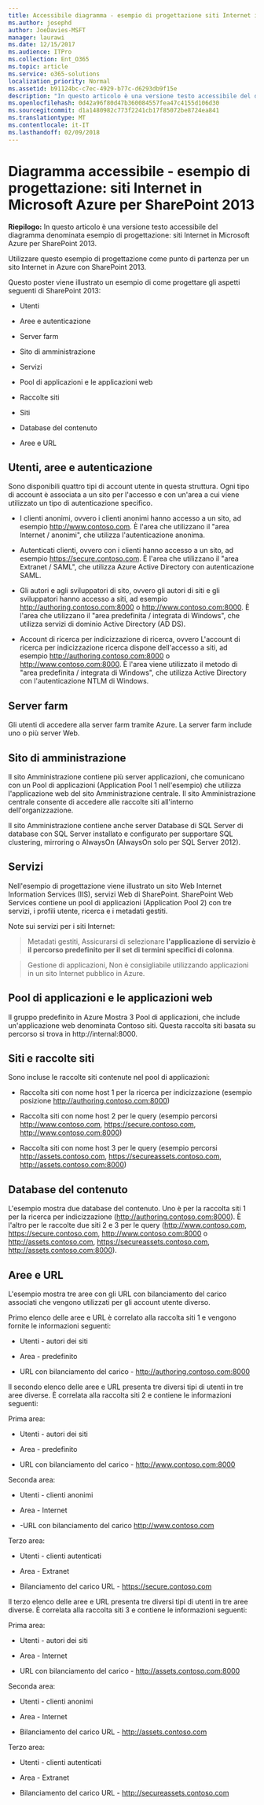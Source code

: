 ```yaml
---
title: Accessibile diagramma - esempio di progettazione siti Internet in Microsoft Azure per SharePoint 2013
ms.author: josephd
author: JoeDavies-MSFT
manager: laurawi
ms.date: 12/15/2017
ms.audience: ITPro
ms.collection: Ent_O365
ms.topic: article
ms.service: o365-solutions
localization_priority: Normal
ms.assetid: b91124bc-c7ec-4929-b77c-d6293db9f15e
description: "In questo articolo è una versione testo accessibile del diagramma denominata esempio di progettazione: siti Internet in Microsoft Azure per SharePoint 2013."
ms.openlocfilehash: 0d42a96f80d47b360084557fea47c4155d106d30
ms.sourcegitcommit: d1a1480982c773f2241cb17f85072be8724ea841
ms.translationtype: MT
ms.contentlocale: it-IT
ms.lasthandoff: 02/09/2018
---
```

# <a name="accessible-diagram---design-sample-internet-sites-in-microsoft-azure-for-sharepoint-2013"></a>Diagramma accessibile - esempio di progettazione: siti Internet in Microsoft Azure per SharePoint 2013

**Riepilogo:** In questo articolo è una versione testo accessibile del diagramma denominata esempio di progettazione: siti Internet in Microsoft Azure per SharePoint 2013.
  
Utilizzare questo esempio di progettazione come punto di partenza per un sito Internet in Azure con SharePoint 2013.
  
Questo poster viene illustrato un esempio di come progettare gli aspetti seguenti di SharePoint 2013:
  
- Utenti
    
- Aree e autenticazione
    
- Server farm
    
- Sito di amministrazione
    
- Servizi
    
- Pool di applicazioni e le applicazioni web
    
- Raccolte siti
    
- Siti
    
- Database del contenuto
    
- Aree e URL
    
## <a name="users-zones-and-authentication"></a>Utenti, aree e autenticazione

Sono disponibili quattro tipi di account utente in questa struttura. Ogni tipo di account è associata a un sito per l'accesso e con un'area a cui viene utilizzato un tipo di autenticazione specifico. 
  
- I clienti anonimi, ovvero i clienti anonimi hanno accesso a un sito, ad esempio http://www.contoso.com. È l'area che utilizzano il "area Internet / anonimi", che utilizza l'autenticazione anonima.
    
- Autenticati clienti, ovvero con i clienti hanno accesso a un sito, ad esempio https://secure.contoso.com. È l'area che utilizzano il "area Extranet / SAML", che utilizza Azure Active Directory con autenticazione SAML.
    
- Gli autori e agli sviluppatori di sito, ovvero gli autori di siti e gli sviluppatori hanno accesso a siti, ad esempio http://authoring.contoso.com:8000 o http://www.contoso.com:8000. È l'area che utilizzano il "area predefinita / integrata di Windows", che utilizza servizi di dominio Active Directory (AD DS).
    
- Account di ricerca per indicizzazione di ricerca, ovvero L'account di ricerca per indicizzazione ricerca dispone dell'accesso a siti, ad esempio http://authoring.contoso.com:8000 o http://www.contoso.com:8000. È l'area viene utilizzato il metodo di "area predefinita / integrata di Windows", che utilizza Active Directory con l'autenticazione NTLM di Windows.
    
## <a name="server-farm"></a>Server farm

Gli utenti di accedere alla server farm tramite Azure. La server farm include uno o più server Web.
  
## <a name="administration-site"></a>Sito di amministrazione

Il sito Amministrazione contiene più server applicazioni, che comunicano con un Pool di applicazioni (Application Pool 1 nell'esempio) che utilizza l'applicazione web del sito Amministrazione centrale. Il sito Amministrazione centrale consente di accedere alle raccolte siti all'interno dell'organizzazione.
  
Il sito Amministrazione contiene anche server Database di SQL Server di database con SQL Server installato e configurato per supportare SQL clustering, mirroring o AlwaysOn (AlwaysOn solo per SQL Server 2012).
  
## <a name="services"></a>Servizi

Nell'esempio di progettazione viene illustrato un sito Web Internet Information Services (IIS), servizi Web di SharePoint. SharePoint Web Services contiene un pool di applicazioni (Application Pool 2) con tre servizi, i profili utente, ricerca e i metadati gestiti.
  
Note sui servizi per i siti Internet:
  
> Metadati gestiti, Assicurarsi di selezionare **l'applicazione di servizio è il percorso predefinito per il set di termini specifici di colonna**.
    
> Gestione di applicazioni, Non è consigliabile utilizzando applicazioni in un sito Internet pubblico in Azure.
    
## <a name="application-pools-and-web-applications"></a>Pool di applicazioni e le applicazioni web

Il gruppo predefinito in Azure Mostra 3 Pool di applicazioni, che include un'applicazione web denominata Contoso siti. Questa raccolta siti basata su percorso si trova in http://internal:8000.
  
## <a name="site-collections-and-sites"></a>Siti e raccolte siti

Sono incluse le raccolte siti contenute nel pool di applicazioni:
  
- Raccolta siti con nome host 1 per la ricerca per indicizzazione (esempio posizione http://authoring.contoso.com:8000)
    
- Raccolta siti con nome host 2 per le query (esempio percorsi http://www.contoso.com, https://secure.contoso.com, http://www.contoso.com:8000)
    
- Raccolta siti con nome host 3 per le query (esempio percorsi http://assets.contoso.com, https://secureassets.contoso.com, http://assets.contoso.com:8000)
    
## <a name="content-databases"></a>Database del contenuto

L'esempio mostra due database del contenuto. Uno è per la raccolta siti 1 per la ricerca per indicizzazione (http://authoring.contoso.com:8000). È l'altro per le raccolte due siti 2 e 3 per le query (http://www.contoso.com, https://secure.contoso.com, http://www.contoso.com:8000 o http://assets.contoso.com, https://secureassets.contoso.com, http://assets.contoso.com:8000).
  
## <a name="zones-and-urls"></a>Aree e URL

L'esempio mostra tre aree con gli URL con bilanciamento del carico associati che vengono utilizzati per gli account utente diverso. 
  
Primo elenco delle aree e URL è correlato alla raccolta siti 1 e vengono fornite le informazioni seguenti:
  
- Utenti - autori dei siti
    
- Area - predefinito
    
- URL con bilanciamento del carico - http://authoring.contoso.com:8000
    
Il secondo elenco delle aree e URL presenta tre diversi tipi di utenti in tre aree diverse. È correlata alla raccolta siti 2 e contiene le informazioni seguenti:
  
Prima area:
  
- Utenti - autori dei siti
    
- Area - predefinito
    
- URL con bilanciamento del carico - http://www.contoso.com:8000
    
Seconda area:
  
- Utenti - clienti anonimi
    
- Area - Internet
    
- -URL con bilanciamento del carico http://www.contoso.com
    
Terzo area:
  
- Utenti - clienti autenticati
    
- Area - Extranet
    
- Bilanciamento del carico URL - https://secure.contoso.com
    
Il terzo elenco delle aree e URL presenta tre diversi tipi di utenti in tre aree diverse. È correlata alla raccolta siti 3 e contiene le informazioni seguenti:
  
Prima area:
  
- Utenti - autori dei siti
    
- Area - Internet
    
- URL con bilanciamento del carico - http://assets.contoso.com:8000
    
Seconda area:
  
- Utenti - clienti anonimi
    
- Area - Internet
    
- Bilanciamento del carico URL - http://assets.contoso.com
    
Terzo area:
  
- Utenti - clienti autenticati
    
- Area - Extranet
    
- Bilanciamento del carico URL - http://secureassets.contoso.com
    


